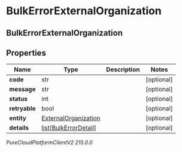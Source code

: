 # BulkErrorExternalOrganization

## BulkErrorExternalOrganization

## Properties

|Name | Type | Description | Notes|
|------------ | ------------- | ------------- | -------------|
| **code** | str |  | [optional] |
| **message** | str |  | [optional] |
| **status** | int |  | [optional] |
| **retryable** | bool |  | [optional] |
| **entity** | [ExternalOrganization](ExternalOrganization) |  | [optional] |
| **details** | [list[BulkErrorDetail]](BulkErrorDetail) |  | [optional] |



_PureCloudPlatformClientV2 215.0.0_
